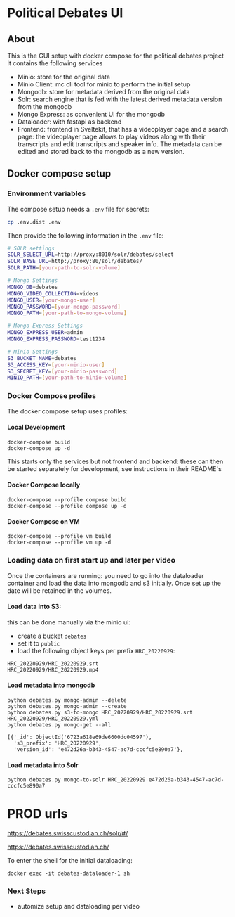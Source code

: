 # Political Debates UI

## About

This is the GUI setup with docker compose for the political debates project
It contains the following services

- Minio: store for the original data
- Minio Client: mc cli tool for minio to perform the initial setup 
- Mongodb: store for metadata derived from the original data
- Solr: search engine that is fed with the latest derived metadata version from the mongodb
- Mongo Express: as convenient UI for the mongodb
- Dataloader: with fastapi as backend
- Frontend: frontend in Sveltekit, that has a videoplayer page and a search page: the videoplayer page allows to play videos along with their transcripts and edit transcripts and speaker info. The metadata can be edited and stored back to the mongodb as a new version.

## Docker compose setup

### Environment variables

The compose setup needs a `.env` file for secrets:

```bash
cp .env.dist .env
```

Then provide the following information in the `.env` file:

```bash
# SOLR settings
SOLR_SELECT_URL=http://proxy:8010/solr/debates/select
SOLR_BASE_URL=http://proxy:80/solr/debates/
SOLR_PATH=[your-path-to-solr-volume]

# Mongo Settings
MONGO_DB=debates
MONGO_VIDEO_COLLECTION=videos
MONGO_USER=[your-mongo-user]
MONGO_PASSWORD=[your-mongo-password]
MONGO_PATH=[your-path-to-mongo-volume]

# Mongo Express Settings
MONGO_EXPRESS_USER=admin
MONGO_EXPRESS_PASSWORD=test1234

# Minio Settings
S3_BUCKET_NAME=debates
S3_ACCESS_KEY=[your-minio-user]
S3_SECRET_KEY=[your-minio-password]
MINIO_PATH=[your-path-to-minio-volume]
```

### Docker Compose profiles

The docker compose setup uses profiles:

#### Local Development 

```
docker-compose build
docker-compose up -d
```

This starts only the services but not frontend and backend: these can then be started separately
for development, see instructions in their README's

#### Docker Compose locally

```
docker-compose --profile compose build
docker-compose --profile compose up -d
```

#### Docker Compose on VM

```
docker-compose --profile vm build
docker-compose --profile vm up -d
```

### Loading data on first start up and later per video

Once the containers are running: you need to go into the dataloader container and load the data into mongodb and s3 initially. Once set up the date will be retained in the volumes.

#### Load data into S3:

this can be done manually via the minio ui:

- create a bucket `debates`
- set it to `public`
- load the following object keys per prefix `HRC_20220929`: 

```
HRC_20220929/HRC_20220929.srt
HRC_20220929/HRC_20220929.mp4
```

#### Load metadata into mongodb

```
python debates.py mongo-admin --delete
python debates.py mongo-admin --create
python debates.py s3-to-mongo HRC_20220929/HRC_20220929.srt HRC_20220929/HRC_20220929.yml
python debates.py mongo-get --all
```

```
[{'_id': ObjectId('6723a618e69de6600dc04597'),
  's3_prefix': 'HRC_20220929',
  'version_id': 'e472d26a-b343-4547-ac7d-cccfc5e890a7'},
```

#### Load metadata into Solr

```
python debates.py mongo-to-solr HRC_20220929 e472d26a-b343-4547-ac7d-cccfc5e890a7
```

# PROD urls

https://debates.swisscustodian.ch/solr/#/

https://debates.swisscustodian.ch/

To enter the shell for the initial dataloading:

```
docker exec -it debates-dataloader-1 sh
```

### Next Steps

- automize setup and dataloading per video
